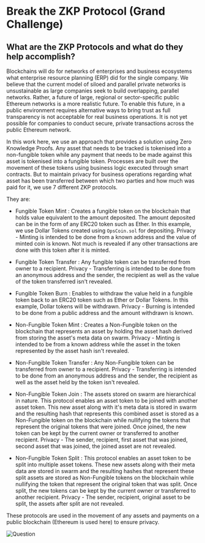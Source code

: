 # Break the ZKP Protocol (Grand Challenge)

## What are the ZKP Protocols and what do they help accomplish?

Blockchains will do for networks of enterprises and business ecosystems what enterprise resource planning (ERP) did for the single company. We believe that the current model of siloed and parallel private networks is unsustainable as large companies seek to build overlapping, parallel networks. Rather, a future of large, regional or sector-specific public Ethereum networks is a more realistic future. To enable this future, in a public environment requires alternative ways to bring trust as full transparency is not acceptable for real business operations. It is not yet possible for companies to conduct secure, private transactions across the public Ethereum network.

In this work here, we use an approach that provides a solution using Zero Knowledge Proofs. Any asset that needs to be tracked is tokenised into a non-fungible token while any payment that needs to be made against this asset is tokenised into a fungible token. Processes are built over the movement of these tokens using business logic executed through smart contracts. But to maintain privacy for business operations regarding what asset has been transferred between which two parties and how much was paid for it, we use 7 different ZKP protocols.

They are:

* Fungible Token Mint : Creates a fungible token on the blockchain that holds value equivalent to the amount deposited. The amount deposited can be in the form of any ERC20 token such as Ether. In this example, we use Dollar Tokens created using `OpsCoin.sol` for depositing. Privacy - Minting is intended to be done from a known address and the value of minted coin is known. Not much is revealed if any other transactions are done with this token after it is minted.

* Fungible Token Transfer : Any fungible token can be transferred from owner to a recipient. Privacy - Transferring is intended to be done from an anonymous address and the sender, the recipient as well as the value of the token transferred isn't revealed.

* Fungible Token Burn : Enables to withdraw the value held in a fungible token back to an ERC20 token such as Ether or Dollar Tokens. In this example, Dollar tokens will be withdrawn. Privacy - Burning is intended to be done from a public address and the amount withdrawn is known.

* Non-Fungible Token Mint : Creates a Non-Fungible token on the blockchain that represents an asset by holding the asset hash derived from storing the asset's meta data on swarm. Privacy - Minting is intended to be from a known address while the asset in the token represented by the asset hash isn't revealed.
* Non-Fungible Token Transfer : Any Non-Fungible token can be transferred from owner to a recipient. Privacy - Transferring is intended to be done from an anonymous address and the sender, the recipient as well as the asset held by the token isn't revealed.

* Non-Fungible Token Join : The assets stored on swarm are hierarchical in nature. This protocol enables an asset token to be joined with another asset token. This new asset along with it's meta data is stored in swarm and the resulting hash that represents this combined asset is stored as a Non-Fungible token on the blockchain while nullifying the tokens that represent the original tokens that were joined. Once joined, the new token can be kept by the current owner or transferred to another recipient. Privacy - The sender, recipient, first asset that was joined, second asset that was joined, the joined asset are not revealed.

* Non-Fungible Token Split : This protocol enables an asset token to be split into multiple asset tokens. These new assets along with their meta data are stored in swarm and the resulting hashes that represent these split assets are stored as Non-Fungible tokens on the blockchain while nullifying the token that represent the original token that was split. Once split, the new tokens can be kept by the current owner or transferred to another recipient. Privacy - The sender, recipient, original asset to be split, the assets after split are not revealed.

These protocols are used in the movement of any assets and payments on a public blockchain (Ethereum is used here) to ensure privacy.

![Question](https://imgur.com/a/jV8ANef)
